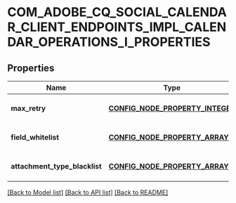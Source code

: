 # COM_ADOBE_CQ_SOCIAL_CALENDAR_CLIENT_ENDPOINTS_IMPL_CALENDAR_OPERATIONS_I_PROPERTIES

## Properties
Name | Type | Description | Notes
------------ | ------------- | ------------- | -------------
**max_retry** | [**CONFIG_NODE_PROPERTY_INTEGER**](configNodePropertyInteger.md) |  | [optional] [default to null]
**field_whitelist** | [**CONFIG_NODE_PROPERTY_ARRAY**](configNodePropertyArray.md) |  | [optional] [default to null]
**attachment_type_blacklist** | [**CONFIG_NODE_PROPERTY_ARRAY**](configNodePropertyArray.md) |  | [optional] [default to null]

[[Back to Model list]](../README.md#documentation-for-models) [[Back to API list]](../README.md#documentation-for-api-endpoints) [[Back to README]](../README.md)


